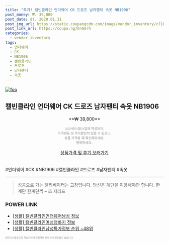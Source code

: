 ```yaml
--- 
title: "특가! 캘빈클라인 언더웨어 CK 드로즈 남자팬티 속옷 NB1906" 
post_money: ₩. 39,800 
post_date: dt. 2020.01.31 
post_img_url: https://static.coupangcdn.com/image/vendor_inventory/c710/d83df8407e9efe880ec849dcb72dea23788521a6c9ee782e32533542ef04.jpg 
post_link_url: https://coupa.ng/bnGmrh 
categories: 
  - vendor_inventory 
tags: 
  - 언더웨어 
  - CK 
  - NB1906 
  - 캘빈클라인 
  - 드로즈 
  - 남자팬티 
  - 속옷 
--- 
```

[![foo](https://static.coupangcdn.com/image/vendor_inventory/c710/d83df8407e9efe880ec849dcb72dea23788521a6c9ee782e32533542ef04.jpg)](https://coupa.ng/bnGmrh) 

## 캘빈클라인 언더웨어 CK 드로즈 남자팬티 속옷 NB1906 
<p style="text-align: center;">**₩ 39,800**</p> 
<p style="text-align: center;"><span style="color: #898c8f; font-family: Georgia,Times,serif; font-size: 0.75em;">2020년01월31일에 작성되어, <br>가격변동 및 추가할인이 있을 수 있으니,<br> 상품 가격을 꼭!확인해주세요.<br>행복하세요~</span> 
</p>	 
<div markdown="0" style="text-align: center;"><a href="https://coupa.ng/bnGmrh" class="btn btn--success">상품가격 및 후기 보러가기</a></div> 
<br><br> 
  #언더웨어 #CK #NB1906 #캘빈클라인 #드로즈 #남자팬티 #속옷 
<hr> 

> 성공으로 가는 엘리베이터는 고장입니다. 당신은 계단을 이용해야만 합니다. 한계단 한계단씩 – 조 지라드 


### POWER LINK

* <a href="https://blog.naver.com/fasyy4321/221765331899" target="_blank"> [생활] 캘빈클라인언더웨어남성 정보 </a>
* <a href="https://blog.naver.com/fasyy4321/221761959341" target="_blank"> [생활] 캘빈클라인여성청바지 정보 </a>
* <a href="https://blog.naver.com/fasyy4321/221772847363" target="_blank"> [생활] 캘빈클라인남성특가정보 순위 ~48위</a>

<span style="color: #898c8f; font-family: Georgia,Times,serif; font-size: 0.55em;">파트너스활동으로 작성자에게 일정액의 커미션이 제공될수 있습니다.</span> 
